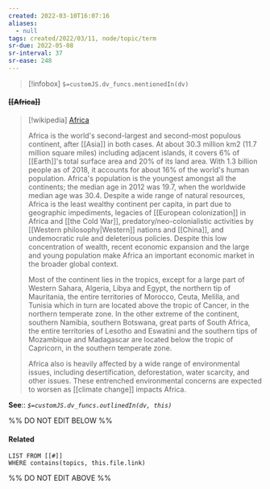 ```yaml
---
created: 2022-03-10T16:07:16 
aliases:
  - null
tags: created/2022/03/11, node/topic/term
sr-due: 2022-05-08
sr-interval: 37
sr-ease: 248
---
```

> [!infobox]
`$=customJS.dv_funcs.mentionedIn(dv)`

#### <s class="topic-title">[[Africa]]</s>

> [!wikipedia] [Africa](https://en.wikipedia.org/wiki/Africa)
> 
> Africa is the world's second-largest and second-most populous continent, after [[Asia]] in both cases. At about 30.3 million km2 (11.7 million square miles) including adjacent islands, it covers 6% of [[Earth]]'s total surface area and 20% of its land area. With 1.3 billion people as of 2018, it accounts for about 16% of the world's human population. Africa's population is the youngest amongst all the continents; the median age in 2012 was 19.7, when the worldwide median age was 30.4. Despite a wide range of natural resources, Africa is the least wealthy continent per capita, in part due to geographic impediments, legacies of [[European colonization]] in Africa and [[the Cold War]], predatory/neo-colonialistic activities by [[Western philosophy|Western]] nations and [[China]], and undemocratic rule and deleterious policies. Despite this low concentration of wealth, recent economic expansion and the large and young population make Africa an important economic market in the broader global context.
> 
> Most of the continent lies in the tropics, except for a large part of Western Sahara, Algeria, Libya and Egypt, the northern tip of Mauritania, the entire territories of Morocco, Ceuta, Melilla, and Tunisia which in turn are located above the tropic of Cancer, in the northern temperate zone. In the other extreme of the continent, southern Namibia, southern Botswana, great parts of South Africa, the entire territories of Lesotho and Eswatini and the southern tips of Mozambique and Madagascar are located below the tropic of Capricorn, in the southern temperate zone.
> 
> Africa also is heavily affected by a wide range of environmental issues, including desertification, deforestation, water scarcity, and other issues. These entrenched environmental concerns are expected to worsen as [[climate change]] impacts Africa. 
> 

**See**::
*`$=customJS.dv_funcs.outlinedIn(dv, this)`*

%% DO NOT EDIT BELOW %%

#### Related 

```dataview
LIST FROM [[#]]
WHERE contains(topics, this.file.link)
```
%% DO NOT EDIT ABOVE %%
